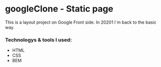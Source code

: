 # googleClone - Static page

This is a layout project on Google Front side.
In 20201 I´m back to the basic way.

### Technologys & tools I used:
* HTML
* CSS
* BEM

[Google Clone`s Stats]: https://github-readme-stats.vercel.app/api/pin/?username=jorgearguellles&repo=googleClone&cache_seconds=86400&theme=vue-dark
